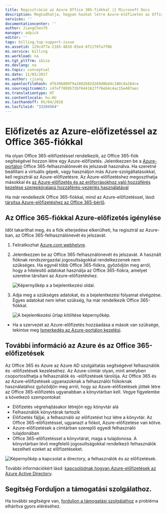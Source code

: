 ```yaml
---
title: Regisztráció az Azure Office 365-fiókkal |} Microsoft Docs
description: Megtudhatja, hogyan hozhat létre Azure-előfizetés az Office 365-fiók használatával
services: ''
documentationcenter: ''
author: JiangChen79
manager: adpick
editor: ''
tags: billing,top-support-issue
ms.assetid: 129cdf7a-2165-483d-83e4-8f11f0fa7f8b
ms.service: billing
ms.workload: na
ms.tgt_pltfrm: ibiza
ms.devlang: na
ms.topic: conceptual
ms.date: 11/03/2017
ms.author: cjiang
ms.openlocfilehash: dfb39b809f9a1082682d269d8bd4c180c8a264ce
ms.sourcegitcommit: c47ef7899572bf6441627f76eb4c4ac15e487aec
ms.translationtype: HT
ms.contentlocale: hu-HU
ms.lasthandoff: 05/04/2018
ms.locfileid: "33204564"
---
```

# <a name="sign-up-for-an-azure-subscription-with-your-office-365-account"></a>Előfizetés az Azure-előfizetéssel az Office 365-fiókkal
Ha olyan Office 365-előfizetéssel rendelkezik, az Office 365-fiók segítségével hozzon létre egy Azure-előfizetés. Jelentkezzen be a [Azure-portálon](https://portal.azure.com/) Office 365-felhasználónevét és jelszavát használva. Ha szeretné beállítani a virtuális gépek, vagy használjon más Azure-szolgáltatásokkal, kell regisztrál az Azure-előfizetésre. Az Azure-előfizetéshez megoszthatja másokkal és [az Azure-előfizetés és az erőforrásokhoz való hozzáférés kezelése szerepköralapú hozzáférés-vezérlés használatával](https://docs.microsoft.com/azure/role-based-access-control/role-assignments-portal)

Ha már rendelkezik Office 365-fiókkal, mind az Azure-előfizetéssel, lásd: [társítsa Azure-előfizetéshez az Office 365-bérlő](billing-add-office-365-tenant-to-azure-subscription.md).

## <a name="get-an-azure-subscription-using-your-office-365-account"></a>Az Office 365-fiókkal Azure-előfizetés igénylése

Időt takaríthat meg, és a fiók elterjedése elkerülheti, ha regisztrál az Azure-ban, az Office 365-felhasználónevét és jelszavát. 

1. Feliratkozhat [Azure.com webhelyre](https://account.azure.com/signup?offer=MS-AZR-0044p&appId=docs). 
2. Jelentkezzen be az Office 365-felhasználónevét és jelszavát. A használt fióknak rendszergazdai jogosultságokkal rendelkezzenek nem szükséges. Ha egynél több Office 365-fiókra, győződjön meg arról, hogy a hitelesítő adatokat használja az Office 365-fiókra, amelyet szeretne társítani az Azure-előfizetéshez. 

   ![Képernyőkép a a bejelentkezési oldal.](./media/billing-use-existing-office-365-account-azure-subscription/billing-sign-in-with-office-365-account.png)

3. Adja meg a szükséges adatokat, és a bejelentkezési folyamat elvégzése. Egyes adatokat nem lehet szükség, ha már rendelkezik Office 365-fiókkal.

    ![A bejelentkezési űrlap kitöltése képernyőkép.](./media/billing-use-existing-office-365-account-azure-subscription/billing-azure-sign-up-fill-information.png)

- Ha a szervezet az Azure-előfizetés hozzáadása a mások van szüksége, tekintse meg [Ismerkedés az Azure-portálon kezelési](../role-based-access-control/overview.md). 

## <a id="more-about-subs">További információ az Azure és az Office 365-előfizetések</a>
Az Office 365 és Azure az Azure AD szolgáltatás segítségével felhasználók és -előfizetések kezeléséhez. Az Azure-címtár olyan, mint amelyben csoportosíthatja a felhasználók és -előfizetések tárolója. Az Office 365 és az Azure-előfizetések ugyanazoknak a felhasználói fiókoknak használatához győződjön meg arról, hogy az Azure-előfizetések jöttek létre az Office 365-előfizetés ugyanabban a könyvtárban kell. Vegye figyelembe a következő szempontokat:

* Előfizetés végrehajtásakor létrejön egy könyvtár alá
* Felhasználók könyvtárak tartozik
* Előfizetés fájljai, a felhasználó az előfizetést hoz létre a könyvtár. Az Office 365-előfizetéssel, ugyanazt a fiókot, Azure-előfizetése van kötve.
* Azure-előfizetések a címtárban szereplő egyedi felhasználó tulajdonában
* Office 365-előfizetéssel a könyvtárat, maga a tulajdonosa. A könyvtárban lévő megfelelő jogosultságokkal rendelkező felhasználók kezelheti ezeket az előfizetéseket.

![Képernyőkép a kapcsolat a directory, a felhasználók és az előfizetések.](./media/billing-use-existing-office-365-account-azure-subscription/19-background-information.png)

További információkért lásd: [kapcsolódnak hogyan Azure-előfizetések az Azure Active Directory](../active-directory/active-directory-how-subscriptions-associated-directory.md).

## <a name="need-help-contact-support"></a>Segítség Forduljon a támogatási szolgálathoz.
Ha további segítségre van, [forduljon a támogatási szolgálathoz](https://portal.azure.com/?#blade/Microsoft_Azure_Support/HelpAndSupportBlade) a probléma elhárítva gyors eléréséhez. 
